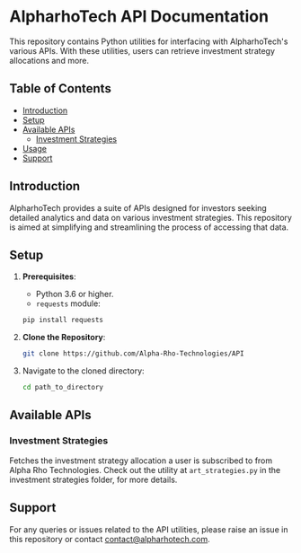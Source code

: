 # AlpharhoTech API Documentation

This repository contains Python utilities for interfacing with AlpharhoTech's various APIs. With these utilities, users can retrieve investment strategy allocations and more.

## Table of Contents

- [Introduction](#introduction)
- [Setup](#setup)
- [Available APIs](#available-apis)
    - [Investment Strategies](#strategy-allocation)
    <!-- - [Other API](#other-api) (Replace 'Other API' with the actual name) -->
- [Usage](#usage)
- [Support](#support)

## Introduction

AlpharhoTech provides a suite of APIs designed for investors seeking detailed analytics and data on various investment strategies. This repository is aimed at simplifying and streamlining the process of accessing that data.

## Setup

1. **Prerequisites**:

    - Python 3.6 or higher.
    - `requests` module:
    ```bash
    pip install requests
    ```

2. **Clone the Repository**:

    ```bash
    git clone https://github.com/Alpha-Rho-Technologies/API
    ```

3. Navigate to the cloned directory:

    ```bash
    cd path_to_directory
    ```

## Available APIs

### Investment Strategies

Fetches the investment strategy allocation a user is subscribed to from Alpha Rho Technologies. Check out the utility at `art_strategies.py` in the investment strategies folder, for more details.

## Support

For any queries or issues related to the API utilities, please raise an issue in this repository or contact contact@alpharhotech.com.

